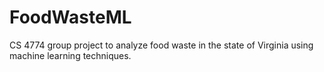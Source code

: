 # FoodWasteML
CS 4774 group project to analyze food waste in the state of Virginia using machine learning techniques.
